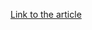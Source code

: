 [Link to the article](https://thehackernews.com/2024/11/ghost-tap-hackers-exploiting-nfcgate-to.html)
